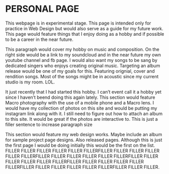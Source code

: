 <!DOCTYPE html>
<html>

<head>
    <link rel="stylesheet" type="text/css" href="https://royce21st.github.io//PersonalPage.css">
    <h1 class="head1"> PERSONAL PAGE </h1>
</head>

<body>    
<link rel="stylesheet" type="text/css" href="https://royce21st.github.io//PersonalPage.css">
    
<p class="intro">This webpage is in experimental stage. This page is intended only for practice in Web Design but would also serve as a guide for my future work. This page would feature things that I enjoy doing as a hobby and if possible to be a career in the near future.
  
<p class="par1">This paragraph would cover my hobby on music and composition. On the right side would be a link to my soundcloud and in the near future my own youtube channel and fb page. I would also want my songs to be sang by dedicated singers who enjoys creating original music. Targeting an album release would be one of my goals for this. Featuring orignial, cover and rendition songs. Most of the songs might be in acoustic since my current studio is my room. LOL.</p>
  
<p class="par2">It just recently that I had started this hobby. I can’t event call it a hobby yet since I haven’t beend doing this again lately. This section would feature Macro photography with the use of a mobile phone and a Macro lens. I would have my collection of photos on this site and would be putting my instagram link along with it. I still need to figure out how to attach an album to this site. It would be great if the photos are interactive to. This is just a filler sentence to increase paragraph size</p>
  
  
<p class="par3">This section would feature my web design works. Maybe include an album for sample project page designs. Also released pages. Although this is just the first page I would be doing initially this would be the first on the list. FILLER FILLER FILLER FILLER FILLER FILLERFILLER FILLER FILLER FILLER FILLER FILLERFILLER FILLER FILLER FILLER FILLER FILLERFILLER FILLER FILLER FILLER FILLER FILLERFILLER FILLER FILLER FILLER FILLER FILLERFILLER FILLER FILLER FILLER FILLER FILLERFILLER FILLER FILLER.</p>  

</body>
</html>
